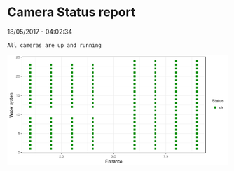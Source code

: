 Camera Status report
================
18/05/2017 - 04:02:34

    All cameras are up and running

![](camreport_files/figure-markdown_github/unnamed-chunk-2-1.png)

